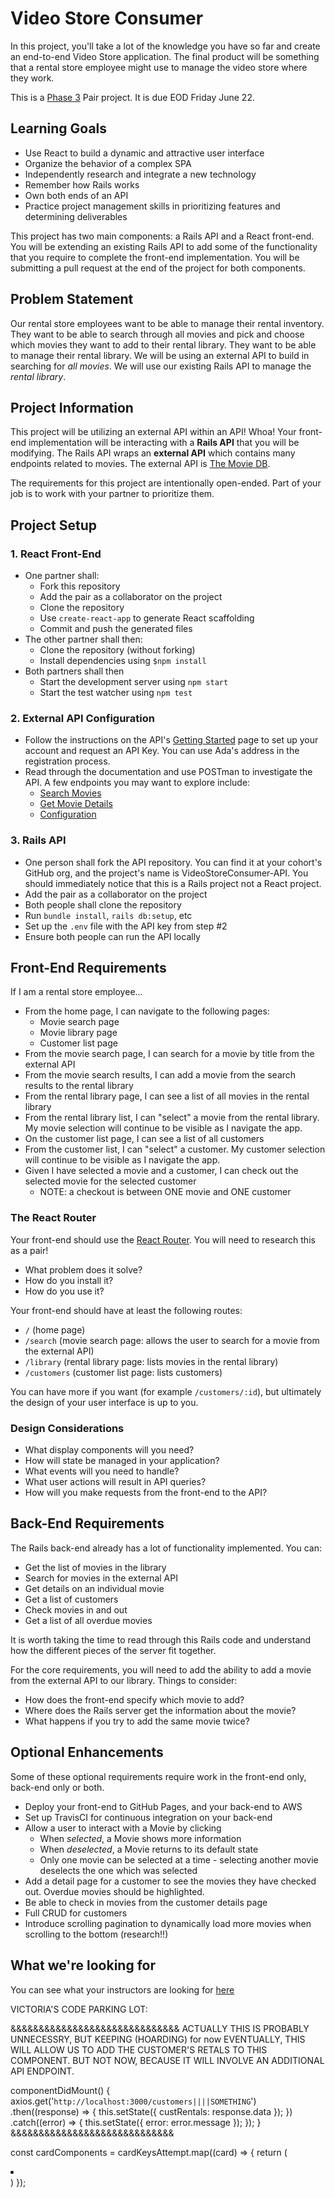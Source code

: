 # Video Store Consumer

In this project, you'll take a lot of the knowledge you have so far and create an end-to-end Video Store application. The final product will be something that a rental store employee might use to manage the video store where they work.

This is a [Phase 3](https://github.com/Ada-Developers-Academy/pedagogy/blob/master/rule-of-three.md) Pair project. It is due EOD Friday June 22.

## Learning Goals

- Use React to build a dynamic and attractive user interface
- Organize the behavior of a complex SPA
- Independently research and integrate a new technology
- Remember how Rails works
- Own both ends of an API
- Practice project management skills in prioritizing features and determining deliverables

This project has two main components: a Rails API and a React front-end. You will be extending an existing Rails API to add some of the functionality that you require to complete the front-end implementation. You will be submitting a pull request at the end of the project for both components.

## Problem Statement

Our rental store employees want to be able to manage their rental inventory. They want to be able to search through all movies and pick and choose which movies they want to add to their rental library. They want to be able to manage their rental library. We will be using an external API to build in searching for *all movies*. We will use our existing Rails API to manage the *rental library*.

## Project Information

This project will be utilizing an external API within an API! Whoa! Your front-end implementation will be interacting with a **Rails API** that you will be modifying. The Rails API wraps an **external API** which contains many endpoints related to movies. The external API is [The Movie DB](https://www.themoviedb.org/documentation/api).

The requirements for this project are intentionally open-ended. Part of your job is to work with your partner to prioritize them.

## Project Setup

### 1. React Front-End

- One partner shall:
  - Fork this repository
  - Add the pair as a collaborator on the project
  - Clone the repository
  - Use `create-react-app` to generate React scaffolding
  - Commit and push the generated files
- The other partner shall then:
  - Clone the repository (without forking)
  - Install dependencies using `$npm install`
- Both partners shall then
  - Start the development server using `npm start`
  - Start the test watcher using `npm test`

### 2. External API Configuration

- Follow the instructions on the API's [Getting Started](https://developers.themoviedb.org/3/getting-started) page to set up your account and request an API Key.   You can use Ada's address in the registration process.
- Read through the documentation and use POSTman to investigate the API. A few endpoints you may want to explore include:
  - [Search Movies](https://developers.themoviedb.org/3/search/search-movies)
  - [Get Movie Details](https://developers.themoviedb.org/3/movies/get-movie-details)
  - [Configuration](https://developers.themoviedb.org/3/configuration/get-api-configuration)

### 3. Rails API

- One person shall fork the API repository. You can find it at your cohort's GitHub org, and the project's name is VideoStoreConsumer-API. You should immediately notice that this is a Rails project not a React project.
- Add the pair as a collaborator on the project
- Both people shall clone the repository
- Run `bundle install`, `rails db:setup`, etc
- Set up the `.env` file with the API key from step #2
- Ensure both people can run the API locally

## Front-End Requirements

If I am a rental store employee...

- From the home page, I can navigate to the following pages:
  - Movie search page
  - Movie library page
  - Customer list page
- From the movie search page, I can search for a movie by title from the external API
- From the movie search results, I can add a movie from the search results to the rental library
- From the rental library page, I can see a list of all movies in the rental library
- From the rental library list, I can "select" a movie from the rental library. My movie selection will continue to be visible as I navigate the app.
- On the customer list page, I can see a list of all customers
- From the customer list, I can "select" a customer. My customer selection will continue to be visible as I navigate the app.
- Given I have selected a movie and a customer, I can check out the selected movie for the selected customer
  - NOTE: a checkout is between ONE movie and ONE customer

### The React Router

Your front-end should use the [React Router](https://reacttraining.com/react-router/). You will need to research this as a pair!
- What problem does it solve?
- How do you install it?
- How do you use it?

Your front-end should have at least the following routes:

- `/` (home page)
- `/search` (movie search page: allows the user to search for a movie from the external API)
- `/library` (rental library page: lists movies in the rental library)
- `/customers` (customer list page: lists customers)

You can have more if you want (for example `/customers/:id`), but ultimately the design of your user interface is up to you.

### Design Considerations

- What display components will you need?
- How will state be managed in your application?
- What events will you need to handle?
- What user actions will result in API queries?
- How will you make requests from the front-end to the API?

## Back-End Requirements

The Rails back-end already has a lot of functionality implemented. You can:
- Get the list of movies in the library
- Search for movies in the external API
- Get details on an individual movie
- Get a list of customers
- Check movies in and out
- Get a list of all overdue movies

It is worth taking the time to read through this Rails code and understand how the different pieces of the server fit together.

For the core requirements, you will need to add the ability to add a movie from the external API to our library. Things to consider:

- How does the front-end specify which movie to add?
- Where does the Rails server get the information about the movie?
- What happens if you try to add the same movie twice?

## Optional Enhancements
Some of these optional requirements require work in the front-end only, back-end only or both.

- Deploy your front-end to GitHub Pages, and your back-end to AWS
- Set up TravisCI for continuous integration on your back-end
- Allow a user to interact with a Movie by clicking
  - When _selected_, a Movie shows more information
  - When _deselected_, a Movie returns to its default state
  - Only one movie can be selected at a time - selecting another movie deselects the one which was selected
- Add a detail page for a customer to see the movies they have checked out. Overdue movies should be highlighted.
- Be able to check in movies from the customer details page
- Full CRUD for customers
- Introduce scrolling pagination to dynamically load more movies when scrolling to the bottom (research!!)

## What we're looking for
You can see what your instructors are looking for [here](./feedback.md)



VICTORIA'S CODE PARKING LOT:

&&&&&&&&&&&&&&&&&&&&&&&&&&&&&&
ACTUALLY THIS IS PROBABLY UNNECESSRY, BUT KEEPING (HOARDING) for now
EVENTUALLY, THIS WILL ALLOW US TO ADD THE CUSTOMER'S RETALS TO THIS COMPONENT.  BUT NOT NOW, BECAUSE IT WILL INVOLVE AN ADDITIONAL API ENDPOINT.

componentDidMount() {
  axios.get('`http://localhost:3000/customers||||SOMETHING`')
    .then((response) => {
      this.setState({ custRentals: response.data });
    })
    .catch((error) => {
      this.setState({ error: error.message });
    });
}
&&&&&&&&&&&&&&&&&&&&&&&&&&&&&


const cardComponents = cardKeysAttempt.map((card) => {
  return (
    <li key = {card.cardId} >
      <Card
        cardID = {card.cardId}
        cardText = {card.cardTxt}
        cardEmoji = {card.cardEmo}
      />
    </li>
  )
});
